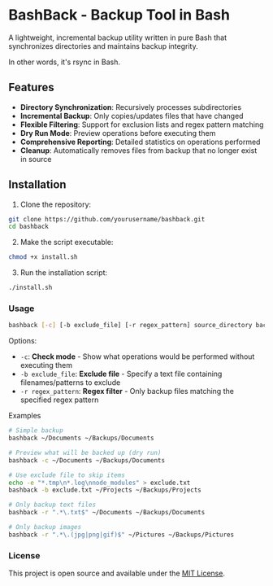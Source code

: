 # BashBack - Backup Tool in Bash

A lightweight, incremental backup utility written in pure Bash that synchronizes directories and maintains backup integrity.

In other words, it's rsync in Bash.

## Features

- **Directory Synchronization**: Recursively processes subdirectories
- **Incremental Backup**: Only copies/updates files that have changed
- **Flexible Filtering**: Support for exclusion lists and regex pattern matching
- **Dry Run Mode**: Preview operations before executing them
- **Comprehensive Reporting**: Detailed statistics on operations performed
- **Cleanup**: Automatically removes files from backup that no longer exist in source

## Installation

1. Clone the repository:
```bash
git clone https://github.com/yourusername/bashback.git
cd bashback
```
2. Make the script executable:
```bash
chmod +x install.sh
```
3. Run the installation script:
```bash
./install.sh
```

### Usage
```bash
bashback [-c] [-b exclude_file] [-r regex_pattern] source_directory backup_directory
```
Options:
- `-c`: **Check mode** - Show what operations would be performed without executing them
- `-b exclude_file`: **Exclude file** - Specify a text file containing filenames/patterns to exclude
- `-r regex_pattern`: **Regex filter** - Only backup files matching the specified regex pattern

Examples
```bash
# Simple backup
bashback ~/Documents ~/Backups/Documents

# Preview what will be backed up (dry run)
bashback -c ~/Documents ~/Backups/Documents

# Use exclude file to skip items
echo -e "*.tmp\n*.log\nnode_modules" > exclude.txt
bashback -b exclude.txt ~/Projects ~/Backups/Projects

# Only backup text files
bashback -r ".*\.txt$" ~/Documents ~/Backups/Documents

# Only backup images
bashback -r ".*\.(jpg|png|gif)$" ~/Pictures ~/Backups/Pictures
```

### License

This project is open source and available under the [MIT License](LICENSE).
